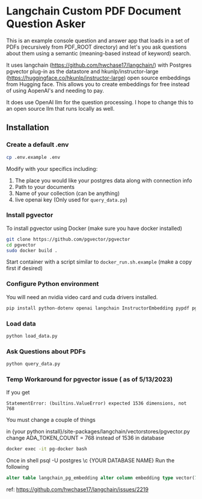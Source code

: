 # Langchain Custom PDF Document Question Asker

This is an example console question and answer app that loads in a set of PDFs (recursively from PDF_ROOT directory)  and let's you ask questions about them using a semantic (meaning-based instead of keyword) search.

It uses langchain (https://github.com/hwchase17/langchain/) with Postgres pgvector plug-in as the datastore and hkunlp/instructor-large (https://huggingface.co/hkunlp/instructor-large) open source embeddings from Hugging face. This allows you to create embeddings for free instead of using AopenAI's and needing to pay. 

It does use OpenAI llm for the question processing. I hope to change this to an open source llm that runs locally as well.


## Installation


### Create a default .env

```bash
cp .env.example .env
```

Modify with your specifics including:

1. The place you would like your postgres data along with connection info
2. Path to your documents
3. Name of your collection (can be anything)
4. live openai key (Only used for `query_data.py`)

### Install pgvector
To install pgvector using Docker (make sure you have docker installed)

```bash
git clone https://github.com/pgvector/pgvector
cd pgvector
sudo docker build .
```

Start container with a script similar to `docker_run.sh.example` (make a copy first if desired)

### Configure Python environment

You will need an nvidia video card and cuda drivers installed.

```bash
pip install python-dotenv openai langchain InstructorEmbedding pypdf pgvector psycopg2-binary torch torchvision torchaudio sentence_transformers
```

### Load data

```bash
python load_data.py
```

### Ask Questions about PDFs

```bash
python query_data.py
```

### Temp Workaround for pgvector issue ( as of 5/13/2023)

If you get 

`StatementError: (builtins.ValueError) expected 1536 dimensions, not 768`

You must change a couple of things

in {your python install}/site-packages/langchain/vectorstores/pgvector.py
change
ADA_TOKEN_COUNT = 768
instead of 1536 
in database

```bash
docker exec -it pg-docker bash
```

Once in shell
psql -U postgres
\c {YOUR DATABASE NAME}
Run the following
```sql
alter table langchain_pg_embedding alter column embedding type vector(768);
```

ref: https://github.com/hwchase17/langchain/issues/2219

